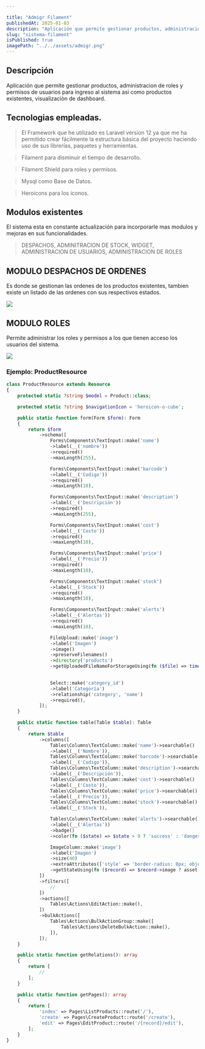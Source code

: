 ```yaml
---

title: "Admigr Filament"
publishedAt: 2025-01-03
description: "Aplicación que permite gestionar productos, administracion de roles y permisos de usuarios para ingreso al sistema asi como productos existentes, visualizaciòn de dashboard."
slug: "sistema-filament"
isPublished: true
imagePath: "../../assets/admigr.png"
---
```


## Descripción
Aplicación que permite gestionar productos, administracion de roles y permisos de usuarios para ingreso al sistema asi como productos existentes, visualizaciòn de dashboard.

## Tecnologias empleadas.
> El Framework que he utilizado es Laravel version 12 ya que me ha permitido crear fácilmente la estructura básica del proyecto haciendo uso de sus librerías, paquetes y herramientas. 

> Filament para disminuir el tiempo de desarrollo.

> Filament Shield para roles y permisos.

> Mysql como Base de Datos.

> Heroicons para los iconos.


## Modulos existentes

El sistema esta en constante actualización para incorporarle mas modulos y mejoras en sus funcionalidades.

> DESPACHOS,
> ADMINITRACION DE STOCK,
> WIDGET,
> ADMINISTRACION DE USUARIOS,
> ADMINISTRACION DE ROLES

## MODULO DESPACHOS DE ORDENES
Es donde se gestionan las ordenes de los productos existentes, tambien existe un listado de las ordenes con sus respectivos estados.

<img
      class="w-140 h-140 mb-3 shadow-lg border-2 border-neutral-500"
      src="/assets/images/crear despachos.png"
    />

## MODULO ROLES 
Permite administrar los roles y permisos a los que tienen acceso los usuarios del sistema.

<img
      class="w-140 h-140 mb-3 shadow-lg border-2 border-neutral-500"
      src="/assets/images/permisos.png"
    />

### Ejemplo: ProductResource

```php
class ProductResource extends Resource
{
    protected static ?string $model = Product::class;

    protected static ?string $navigationIcon = 'heroicon-o-cube';

    public static function form(Form $form): Form
    {
        return $form
            ->schema([
                Forms\Components\TextInput::make('name')
                ->label(__('nombre'))
                ->required()
                ->maxLength(255),

                Forms\Components\TextInput::make('barcode')
                ->label(__('Codigo'))
                ->required()
                ->maxLength(10),

                Forms\Components\TextInput::make('description')
                ->label(__('Descripción'))
                ->required()
                ->maxLength(255),

                Forms\Components\TextInput::make('cost')
                ->label(__('Costo'))
                ->required()
                ->maxLength(10),

                Forms\Components\TextInput::make('price')
                ->label(__('Precio'))
                ->required()
                ->maxLength(10),

                Forms\Components\TextInput::make('stock')
                ->label(__('Stock'))
                ->required()
                ->maxLength(10),

                Forms\Components\TextInput::make('alerts')
                ->label(__('Alertas'))
                ->required()
                ->maxLength(10),

                FileUpload::make('image')
                ->label('Imagen')
                ->image()
                ->preserveFilenames()
                ->directory('products')
                ->getUploadedFileNameForStorageUsing(fn ($file) => time() . '_' . $file->getClientOriginalName()),
            

                Select::make('category_id')
                ->label('Categoría')
                ->relationship('category', 'name')
                ->required(),
            ]);
    }

    public static function table(Table $table): Table
    {
        return $table
            ->columns([
                Tables\Columns\TextColumn::make('name')->searchable()
                ->label(__('Nombre')),
                Tables\Columns\TextColumn::make('barcode')->searchable()
                ->label(__('Codigo')),
                Tables\Columns\TextColumn::make('description')->searchable()
                ->label(__('Descripción')),
                Tables\Columns\TextColumn::make('cost')->searchable()
                ->label(__('Costo')),
                Tables\Columns\TextColumn::make('price')->searchable()
                ->label(__('Precio')),
                Tables\Columns\TextColumn::make('stock')->searchable()
                ->label(__('Stock')),

                Tables\Columns\TextColumn::make('alerts')->searchable()
                ->label(__('Alertas'))
                ->badge() 
                ->color(fn ($state) => $state > 9 ? 'success' : 'danger'),

                ImageColumn::make('image')
                ->label('Imagen')
                ->size(40)
                ->extraAttributes(['style' => 'border-radius: 8px; object-fit: cover;'])
                ->getStateUsing(fn ($record) => $record->image ? asset('storage/' . $record->image) : asset('storage/noimg.jpg')),
            ])
            ->filters([
                //
            ])
            ->actions([
                Tables\Actions\EditAction::make(),
            ])
            ->bulkActions([
                Tables\Actions\BulkActionGroup::make([
                    Tables\Actions\DeleteBulkAction::make(),
                ]),
            ]);
    }

    public static function getRelations(): array
    {
        return [
            //
        ];
    }

    public static function getPages(): array
    {
        return [
            'index' => Pages\ListProducts::route('/'),
            'create' => Pages\CreateProduct::route('/create'),
            'edit' => Pages\EditProduct::route('/{record}/edit'),
        ];
    }
}

```